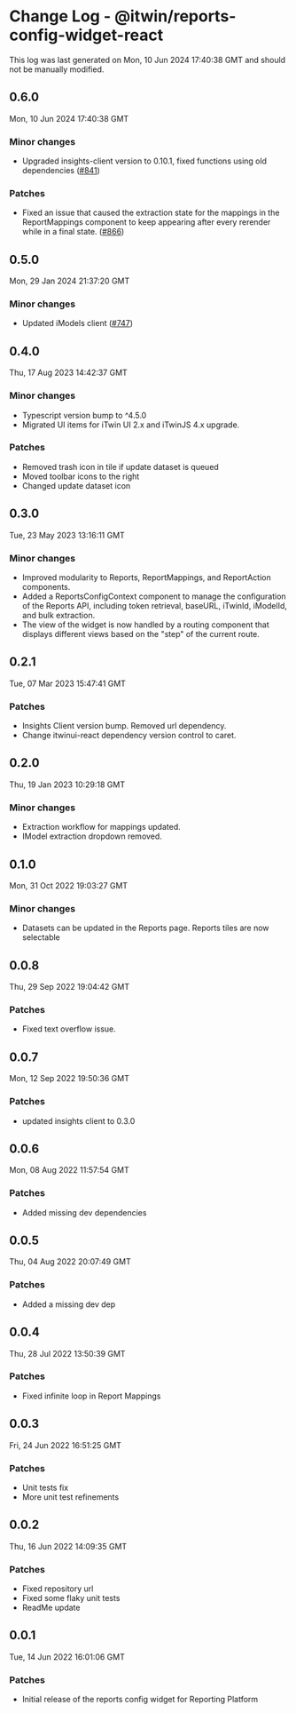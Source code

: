 # Change Log - @itwin/reports-config-widget-react

This log was last generated on Mon, 10 Jun 2024 17:40:38 GMT and should not be manually modified.

<!-- Start content -->

## 0.6.0

Mon, 10 Jun 2024 17:40:38 GMT

### Minor changes

- Upgraded insights-client version to 0.10.1, fixed functions using old dependencies ([#841](https://github.com/iTwin/viewer-components-react/pull/841))

### Patches

- Fixed an issue that caused the extraction state for the mappings in the ReportMappings component to keep appearing after every rerender while in a final state. ([#866](https://github.com/iTwin/viewer-components-react/pull/866))

## 0.5.0

Mon, 29 Jan 2024 21:37:20 GMT

### Minor changes

- Updated iModels client ([#747](https://github.com/iTwin/viewer-components-react/pull/747))

## 0.4.0
Thu, 17 Aug 2023 14:42:37 GMT

### Minor changes

- Typescript version bump to ^4.5.0
- Migrated UI items for iTwin UI 2.x and iTwinJS 4.x upgrade.

### Patches

- Removed trash icon in tile if update dataset is queued
- Moved toolbar icons to the right
- Changed update dataset icon

## 0.3.0
Tue, 23 May 2023 13:16:11 GMT

### Minor changes

- Improved modularity to Reports, ReportMappings, and ReportAction components.
- Added a ReportsConfigContext component to manage the configuration of the Reports API, including token retrieval, baseURL, iTwinId, iModelId, and bulk extraction.
- The view of the widget is now handled by a routing component that displays different views based on the "step" of the current route.

## 0.2.1
Tue, 07 Mar 2023 15:47:41 GMT

### Patches

- Insights Client version bump. Removed url dependency.
- Change itwinui-react dependency version control to caret.

## 0.2.0
Thu, 19 Jan 2023 10:29:18 GMT

### Minor changes

- Extraction workflow for mappings updated.
- IModel extraction dropdown removed.

## 0.1.0
Mon, 31 Oct 2022 19:03:27 GMT

### Minor changes

- Datasets can be updated in the Reports page. Reports tiles are now selectable

## 0.0.8
Thu, 29 Sep 2022 19:04:42 GMT

### Patches

- Fixed text overflow issue.

## 0.0.7
Mon, 12 Sep 2022 19:50:36 GMT

### Patches

- updated insights client to 0.3.0

## 0.0.6
Mon, 08 Aug 2022 11:57:54 GMT

### Patches

- Added missing dev dependencies

## 0.0.5
Thu, 04 Aug 2022 20:07:49 GMT

### Patches

- Added a missing dev dep

## 0.0.4
Thu, 28 Jul 2022 13:50:39 GMT

### Patches

- Fixed infinite loop in Report Mappings

## 0.0.3
Fri, 24 Jun 2022 16:51:25 GMT

### Patches

- Unit tests fix
- More unit test refinements 

## 0.0.2
Thu, 16 Jun 2022 14:09:35 GMT

### Patches

- Fixed repository url
- Fixed some flaky unit tests
- ReadMe update

## 0.0.1
Tue, 14 Jun 2022 16:01:06 GMT

### Patches

- Initial release of the reports config widget for Reporting Platform
